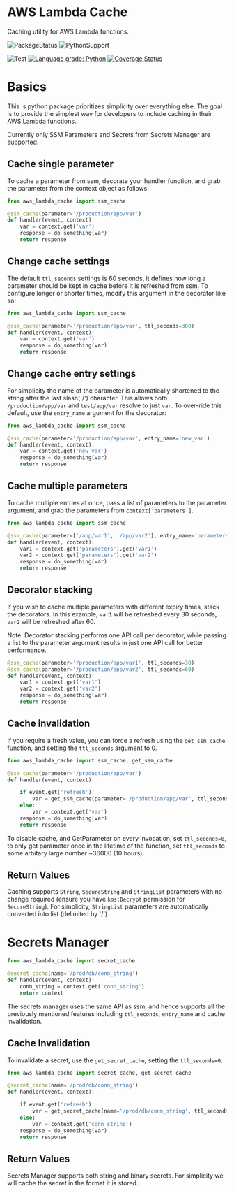# AWS Lambda Cache
Caching utility for AWS Lambda functions.

![PackageStatus](https://img.shields.io/static/v1?label=status&message=beta&color=red?style=flat-square) 
![PythonSupport](https://img.shields.io/static/v1?label=python&message=3.6%20|%203.7|%203.8&color=blue?style=flat-square&logo=python)

![Test](https://github.com/keithrozario/aws_lambda_cache/workflows/Test/badge.svg) [![Language grade: Python](https://img.shields.io/lgtm/grade/python/g/keithrozario/aws_lambda_cache.svg?logo=lgtm&logoWidth=18)](https://lgtm.com/projects/g/keithrozario/aws_lambda_cache/context:python) [![Coverage Status](https://coveralls.io/repos/github/keithrozario/simple_lambda_cache/badge.svg?branch=release)](https://coveralls.io/github/keithrozario/simple_lambda_cache?branch=release)

# Basics

This is python package prioritizes simplicity over everything else. The goal is to provide the simplest way for developers to include caching in their AWS Lambda functions. 

Currently only SSM Parameters and Secrets from Secrets Manager are supported.

## Cache single parameter

To cache a parameter from ssm, decorate your handler function, and grab the parameter from the context object as follows:

```python
from aws_lambda_cache import ssm_cache

@ssm_cache(parameter='/production/app/var')
def handler(event, context):
    var = context.get('var')
    response = do_something(var)
    return response
```

## Change cache settings

The default `ttl_seconds` settings is 60 seconds, it defines how long a parameter should be kept in cache before it is refreshed from ssm. To configure longer or shorter times, modify this argument in the decorator like so:

```python
from aws_lambda_cache import ssm_cache

@ssm_cache(parameter='/production/app/var', ttl_seconds=300)
def handler(event, context):
    var = context.get('var')
    response = do_something(var)
    return response
```

## Change cache entry settings

For simplicity the name of the parameter is automatically shortened to the string after the last slash('/') character. This allows both `/production/app/var` and `test/app/var` resolve to just `var`. To over-ride this default, use the `entry_name` argument for the decorator:

```python
from aws_lambda_cache import ssm_cache

@ssm_cache(parameter='/production/app/var', entry_name='new_var')
def handler(event, context):
    var = context.get('new_var')
    response = do_something(var)
    return response
```

## Cache multiple parameters

To cache multiple entries at once, pass a list of parameters to the parameter argument, and grab the parameters from `context['parameters']`.

```python
from aws_lambda_cache import ssm_cache

@ssm_cache(parameter=['/app/var1', '/app/var2'], entry_name='parameters')
def handler(event, context):
    var1 = context.get('parameters').get('var1')
    var2 = context.get('parameters').get('var2')
    response = do_something(var)
    return response
```

## Decorator stacking
If you wish to cache multiple parameters with different expiry times, stack the decorators. In this example, `var1` will be refreshed every 30 seconds, `var2` will be refreshed after 60.

Note: Decorator stacking performs one API call per decorator, while passing a list to the parameter argument results in just one API call for better performance.

```python
@ssm_cache(parameter='/production/app/var1', ttl_seconds=30)
@ssm_cache(parameter='/production/app/var2', ttl_seconds=60)
def handler(event, context):
    var1 = context.get('var1')
    var2 = context.get('var2')
    response = do_something(var)
    return response
```

## Cache invalidation

If you require a fresh value, you can force a refresh using the `get_ssm_cache` function, and setting the `ttl_seconds` argument to 0.

```python
from aws_lambda_cache import ssm_cache, get_ssm_cache

@ssm_cache(parameter='/production/app/var')
def handler(event, context):

    if event.get('refresh'):
        var = get_ssm_cache(parameter='/production/app/var', ttl_seconds=0)
    else:
        var = context.get('var')
    response = do_something(var)
    return response
```

To disable cache, and GetParameter on every invocation, set `ttl_seconds=0`,  to only get parameter once in the lifetime of the function, set `ttl_seconds` to some arbitary large number ~36000 (10 hours).

## Return Values

Caching supports `String`, `SecureString` and `StringList` parameters with no change required (ensure you have `kms:Decrypt` permission for `SecureString`). For simplicity, `StringList` parameters are automatically converted into list (delimited by '/').

# Secrets Manager

```python
from aws_lambda_cache import secret_cache

@secret_cache(name='/prod/db/conn_string')
def handler(event, context):
    conn_string = context.get('conn_string')
    return context
```

The secrets manager uses the same API as ssm, and hence supports all the previously mentioned features including `ttl_seconds`, `entry_name` and cache invalidation.

## Cache Invalidation

To invalidate a secret, use the `get_secret_cache`, setting the `ttl_seconds=0`.
```python
from aws_lambda_cache import secret_cache, get_secret_cache

@secret_cache(name='/prod/db/conn_string')
def handler(event, context):

    if event.get('refresh'):
        var = get_secret_cache(name='/prod/db/conn_string', ttl_seconds=0)
    else:
        var = context.get('conn_string')
    response = do_something(var)
    return response
```

## Return Values

Secrets Manager supports both string and binary secrets. For simplicity we will cache the secret in the format it is stored.